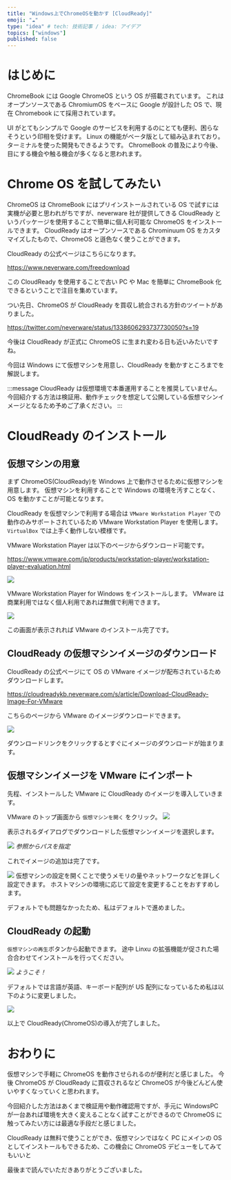 ```yaml
---
title: "Windows上でChromeOSを動かす [CloudReady]"
emoji: "☁"
type: "idea" # tech: 技術記事 / idea: アイデア
topics: ["windows"]
published: false
---
```


# はじめに

ChromeBook には Google ChromeOS という OS が搭載されています。
これはオープンソースである ChromiumOS をベースに Google が設計した OS で、現在 Chromebook にて採用されています。

UI がとてもシンプルで Google のサービスを利用するのにとても便利、困らなそうという印相を受けます。
Linux の機能がベータ版として組み込まれており。ターミナルを使った開発もできるようです。
ChromeBook の普及により今後、目にする機会や触る機会が多くなると思われます。

# Chrome OS を試してみたい

ChromeOS は ChromeBook にはプリインストールされている OS で試すには実機が必要と思われがちですが、neverware 社が提供してきる CloudReady というパッケージを使用することで簡単に個人利可能な ChromeOS をインストールできます。
CloudReady はオープンソースである Chrominuum OS をカスタマイズしたもので、ChromeOS と遜色なく使うことができます。

CloudReady の公式ページはこちらになります。

https://www.neverware.com/freedownload

この CloudReady を使用することで古い PC や Mac を簡単に ChromeBook 化できるということで注目を集めています。

つい先日、ChromeOS が CloudReady を買収し統合される方針のツイートがありました。

https://twitter.com/neverware/status/1338606293737730050?s=19

今後は CloudReady が正式に ChromeOS に生まれ変わる日も近いみたいですね。

今回は Windows にて仮想マシンを用意し、CloudReady を動かすところまでを解説します。

:::message
CloudReady は仮想環境で本番運用することを推奨していません。今回紹介する方法は検証用、動作チェックを想定して公開している仮想マシンイメージとなるため予めご了承ください。
:::

# CloudReady のインストール

## 仮想マシンの用意

まず ChromeOS(CloudReady)を Windows 上で動作させるために仮想マシンを用意します。
仮想マシンを利用することで Windows の環境を汚すことなく、OS を動かすことが可能となります。

CloudReady を仮想マシンで利用する場合は `VMware Workstation Player` での動作のみサポートされているため VMware Workstation Player を使用します。`VirtualBox` では上手く動作しない模様です。

VMware Workstation Player は以下のページからダウンロード可能です。

https://www.vmware.com/jp/products/workstation-player/workstation-player-evaluation.html

![](https://storage.googleapis.com/zenn-user-upload/w0r475gfqn6tcd0zvte1g9qr21a8)

VMware Workstation Player for Windows をインストールします。
VMware は商業利用ではなく個人利用であれば無償で利用できます。

![](https://storage.googleapis.com/zenn-user-upload/lik7ygtirmi2gvhvvljiwt079r48)

この画面が表示されれば VMware のインストール完了です。

## CloudReady の仮想マシンイメージのダウンロード

CloudReady の公式ページにて OS の VMware イメージが配布されているためダウンロードします。

https://cloudreadykb.neverware.com/s/article/Download-CloudReady-Image-For-VMware

こちらのページから VMware のイメージダウンロードできます。

![](https://storage.googleapis.com/zenn-user-upload/a01gdj2rxsbzroq83uonsihep83f)

ダウンロードリンクをクリックするとすぐにイメージのダウンロードが始まります。

## 仮想マシンイメージを VMware にインポート

先程、インストールした VMware に CloudReady のイメージを導入していきます。

VMware のトップ画面から `仮想マシンを開く` をクリック。
![](https://storage.googleapis.com/zenn-user-upload/2a737uds16ia5ssuglosc0dkzsrf)

表示されるダイアログでダウンロードした仮想マシンイメージを選択します。

![](https://storage.googleapis.com/zenn-user-upload/qenzprdht9uog3o4j5s3q8x9teiq)
_参照からパスを指定_

これでイメージの追加は完了です。

![](https://storage.googleapis.com/zenn-user-upload/yn5drm39iwry6xu3993ob1rxgtpc)
仮想マシンの設定を開くことで使うメモリの量やネットワークなどを詳しく設定できます。
ホストマシンの環境に応じて設定を変更することをおすすめします。

デフォルトでも問題なかったため、私はデフォルトで進めました。

## CloudReady の起動

`仮想マシンの再生`ボタンから起動できます。
途中 Linxu の拡張機能が促された場合合わせてインストールを行ってください。

![](https://storage.googleapis.com/zenn-user-upload/0n5mnvu4ocg77bisxeiyithku341)
_ようこそ！_

デフォルトでは言語が英語、キーボード配列が US 配列になっているため私は以下のように変更しました。

![](https://storage.googleapis.com/zenn-user-upload/f9zkp9v1usoa0jrj2q9ct9gzcz31)

以上で CloudReady(ChromeOS)の導入が完了しました。

# おわりに

仮想マシンで手軽に ChromeOS を動作させられるのが便利だと感じました。
今後 ChromeOS が CloudReady に買収されるなど ChromeOS が今後どんどん使いやすくなっていくと思われます。

今回紹介した方法はあくまで検証用や動作確認用ですが、手元に WindowsPC が一台あれば環境を大きく変えることなく試すことができるので ChromeOS に触ってみたい方には最適な手段だと感じました。

CloudReady は無料で使うことができ、仮想マシンではなく PC にメインの OS としてインストールもできるため、この機会に ChromeOS デビューをしてみてもいいと

最後まで読んでいただきありがとうございました。
